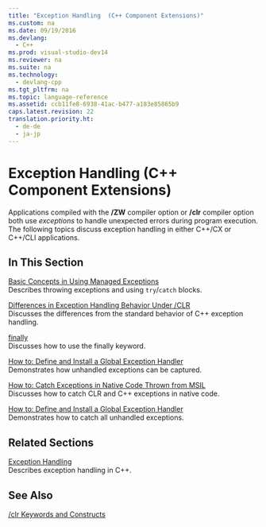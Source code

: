 ```yaml
---
title: "Exception Handling  (C++ Component Extensions)"
ms.custom: na
ms.date: 09/19/2016
ms.devlang: 
  - C++
ms.prod: visual-studio-dev14
ms.reviewer: na
ms.suite: na
ms.technology: 
  - devlang-cpp
ms.tgt_pltfrm: na
ms.topic: language-reference
ms.assetid: ccb11fe8-6938-41ac-b477-a183e85865b9
caps.latest.revision: 22
translation.priority.ht: 
  - de-de
  - ja-jp
---
```

# Exception Handling  (C++ Component Extensions)
Applications compiled with the **/ZW** compiler option or **/clr** compiler option both use *exceptions* to handle unexpected errors during program execution. The following topics discuss exception handling in either C++/CX or C++/CLI applications.  
  
## In This Section  
 [Basic Concepts in Using Managed Exceptions](../vs140/Basic-Concepts-in-Using-Managed-Exceptions.md)  
 Describes throwing exceptions and using `try`/`catch` blocks.  
  
 [Differences in Exception Handling Behavior Under /CLR](../vs140/Differences-in-Exception-Handling-Behavior-Under--CLR.md)  
 Discusses the differences from the standard behavior of C++ exception handling.  
  
 [finally](../vs140/finally.md)  
 Discusses how to use the finally keyword.  
  
 [How to: Define and Install a Global Exception Handler](../vs140/How-to--Define-and-Install-a-Global-Exception-Handler.md)  
 Demonstrates how unhandled exceptions can be captured.  
  
 [How to: Catch Exceptions in Native Code Thrown from MSIL](../vs140/How-to--Catch-Exceptions-in-Native-Code-Thrown-from-MSIL.md)  
 Discusses how to catch CLR and C++ exceptions in native code.  
  
 [How to: Define and Install a Global Exception Handler](../vs140/How-to--Define-and-Install-a-Global-Exception-Handler.md)  
 Demonstrates how to catch all unhandled exceptions.  
  
## Related Sections  
 [Exception Handling](../vs140/Exception-Handling-in-Visual-C--.md)  
 Describes exception handling in C++.  
  
## See Also  
 [/clr Keywords and Constructs](../Topic/Component%20Extensions%20for%20Runtime%20Platforms.md)